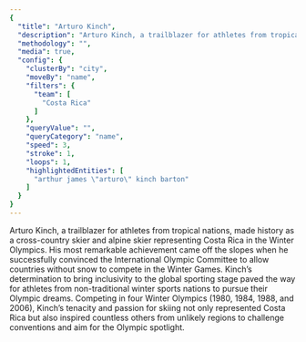 ```yaml
---
{
  "title": "Arturo Kinch",
  "description": "Arturo Kinch, a trailblazer for athletes from tropical nations, made history as a cross-country skier and alpine skier representing Costa Rica in the Winter Olympics.",
  "methodology": "",
  "media": true,
  "config": {
    "clusterBy": "city",
    "moveBy": "name",
    "filters": {
      "team": [
        "Costa Rica"
      ]
    },
    "queryValue": "",
    "queryCategory": "name",
    "speed": 3,
    "stroke": 1,
    "loops": 1,
    "highlightedEntities": [
      "arthur james \"arturo\" kinch barton"
    ]
  }
}
---
```

Arturo Kinch, a trailblazer for athletes from tropical nations, made history as a cross-country skier and alpine skier representing Costa Rica in the Winter Olympics. His most remarkable achievement came off the slopes when he successfully convinced the International Olympic Committee to allow countries without snow to compete in the Winter Games. Kinch’s determination to bring inclusivity to the global sporting stage paved the way for athletes from non-traditional winter sports nations to pursue their Olympic dreams. Competing in four Winter Olympics (1980, 1984, 1988, and 2006), Kinch’s tenacity and passion for skiing not only represented Costa Rica but also inspired countless others from unlikely regions to challenge conventions and aim for the Olympic spotlight.
